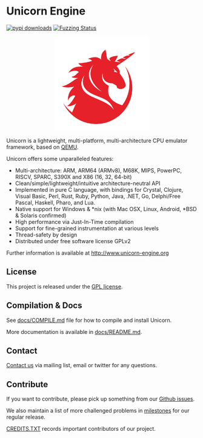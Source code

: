 Unicorn Engine
==============

[![pypi downloads](https://pepy.tech/badge/unicorn)](https://pepy.tech/project/unicorn)
[![Fuzzing Status](https://oss-fuzz-build-logs.storage.googleapis.com/badges/unicorn.svg)](https://bugs.chromium.org/p/oss-fuzz/issues/list?sort=-opened&can=1&q=proj:unicorn)


<p align="center">
<img width="250" src="docs/unicorn-logo.png">
</p>

Unicorn is a lightweight, multi-platform, multi-architecture CPU emulator framework, based on [QEMU](http://qemu.org).

Unicorn offers some unparalleled features:

- Multi-architecture: ARM, ARM64 (ARMv8), M68K, MIPS, PowerPC, RISCV, SPARC, S390X and X86 (16, 32, 64-bit)
- Clean/simple/lightweight/intuitive architecture-neutral API
- Implemented in pure C language, with bindings for Crystal, Clojure, Visual Basic, Perl, Rust, Ruby, Python, Java, .NET, Go, Delphi/Free Pascal, Haskell, Pharo, and Lua.
- Native support for Windows & *nix (with Mac OSX, Linux, Android, *BSD & Solaris confirmed)
- High performance via Just-In-Time compilation
- Support for fine-grained instrumentation at various levels
- Thread-safety by design
- Distributed under free software license GPLv2

Further information is available at http://www.unicorn-engine.org


License
-------

This project is released under the [GPL license](COPYING).


Compilation & Docs
------------------

See [docs/COMPILE.md](docs/COMPILE.md) file for how to compile and install Unicorn.

More documentation is available in [docs/README.md](docs/README.md).


Contact
-------

[Contact us](http://www.unicorn-engine.org/contact/) via mailing list, email or twitter for any questions.


Contribute
----------

If you want to contribute, please pick up something from our [Github issues](https://github.com/unicorn-engine/unicorn/issues).

We also maintain a list of more challenged problems in [milestones](https://github.com/unicorn-engine/unicorn/milestones) for our regular release.

[CREDITS.TXT](CREDITS.TXT) records important contributors of our project.

